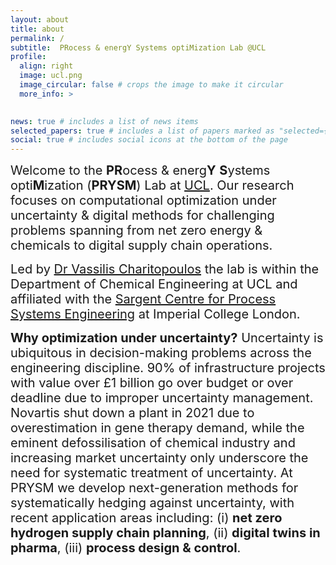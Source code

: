 ```yaml
---
layout: about
title: about
permalink: /
subtitle:  PRocess & energY Systems optiMization Lab @UCL
profile:
  align: right
  image: ucl.png
  image_circular: false # crops the image to make it circular
  more_info: >
    

news: true # includes a list of news items
selected_papers: true # includes a list of papers marked as "selected={true}"
social: true # includes social icons at the bottom of the page
---
```


<span style="font-size: 20px;">Welcome to the **PR**ocess & energ**Y** **S**ystems opti**M**ization (**PRYSM**) Lab at [UCL](https://www.ucl.ac.uk/chemical-engineering). Our research focuses on computational optimization under uncertainty & digital methods for challenging problems spanning from net zero energy & chemicals to digital supply chain operations. </span>

<span style="font-size: 20px;">Led by [Dr Vassilis Charitopoulos](/al-folio/people/) the lab is within the Department of Chemical Engineering at UCL and affiliated with the [Sargent Centre for Process Systems Engineering](https://www.imperial.ac.uk/process-systems-engineering/) at Imperial College London. 


<span style="font-size: 20px;">**Why optimization under uncertainty?** Uncertainty is ubiquitous in decision-making problems across the engineering discipline. 90% of infrastructure projects with value over £1 billion go over budget or over deadline due to improper uncertainty management. Novartis shut down a plant in 2021 due to overestimation in gene therapy demand, while the eminent defossilisation of chemical industry and increasing market uncertainty only underscore the need for systematic treatment of uncertainty. At PRYSM we develop next-generation methods for systematically hedging against uncertainty, with recent application areas including: (i) **net zero hydrogen supply chain planning**, (ii) **digital twins in pharma**, (iii) **process design & control**.  

